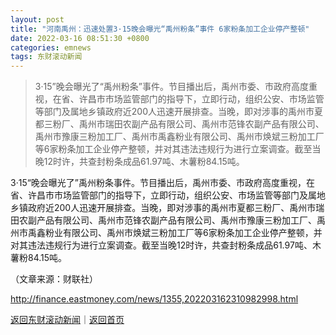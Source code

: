 ```yaml
---
layout: post
title: "河南禹州：迅速处置3·15晚会曝光“禹州粉条”事件 6家粉条加工企业停产整顿"
date: 2022-03-16 08:51:30 +0800
categories: emnews
tags: 东财滚动新闻
---
```

> 3·15”晚会曝光了“禹州粉条”事件。节目播出后，禹州市委、市政府高度重视，在省、许昌市市场监管部门的指导下，立即行动，组织公安、市场监管等部门及属地乡镇政府近200人迅速开展排查。当晚，即对涉事的禹州市夏都三粉厂、禹州市瑞田农副产品有限公司、禹州市范锋农副产品有限公司、禹州市豫康三粉加工厂、禹州市禹鑫粉业有限公司、禹州市焕斌三粉加工厂等6家粉条加工企业停产整顿，并对其违法违规行为进行立案调查。截至当晚12时许，共查封粉条成品61.97吨、木薯粉84.15吨。

<p>3·15“晚会曝光了”禹州粉条事件。节目播出后，禹州市委、市政府高度重视，在省、许昌市市场监管部门的指导下，立即行动，组织公安、市场监管等部门及属地乡镇政府近200人迅速开展排查。当晚，即对涉事的禹州市夏都三粉厂、禹州市瑞田农副产品有限公司、禹州市范锋农副产品有限公司、禹州市豫康三粉加工厂、禹州市禹鑫粉业有限公司、禹州市焕斌三粉加工厂等6家粉条加工企业停产整顿，并对其违法违规行为进行立案调查。截至当晚12时许，共查封粉条成品61.97吨、木薯粉84.15吨。</p><p class="em_media">（文章来源：财联社）</p>

<http://finance.eastmoney.com/news/1355,202203162310982998.html>

[返回东财滚动新闻](//finews.withounder.com/emnews/)｜[返回首页](//finews.withounder.com/)
